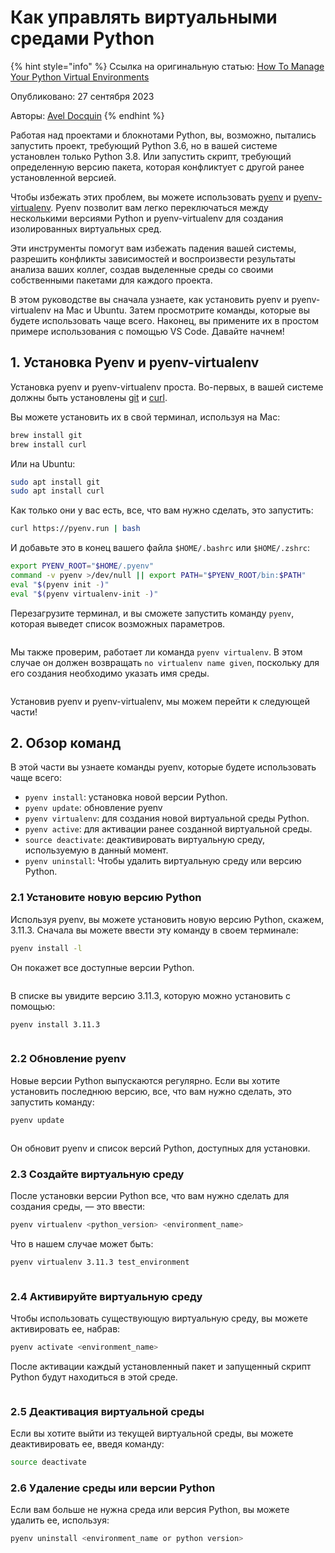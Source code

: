 # Как управлять виртуальными средами Python

{% hint style="info" %}
Ссылка на оригинальную статью: [How To Manage Your Python Virtual Environments](https://medium.com/@adocquin/mastering-python-virtual-environments-with-pyenv-and-pyenv-virtualenv-c4e017c0b173)

Опубликовано: 27 сентября 2023

Авторы: [Avel Docquin](https://medium.com/@adocquin?source=post\_page-----c4e017c0b173--------------------------------)
{% endhint %}

Работая над проектами и блокнотами Python, вы, возможно, пытались запустить проект, требующий Python 3.6, но в вашей системе установлен только Python 3.8. Или запустить скрипт, требующий определенную версию пакета, которая конфликтует с другой ранее установленной версией.

Чтобы избежать этих проблем, вы можете использовать [pyenv](https://github.com/pyenv/pyenv) и [pyenv-virtualenv](https://github.com/pyenv/pyenv-virtualenv). Pyenv позволит вам легко переключаться между несколькими версиями Python и pyenv-virtualenv для создания изолированных виртуальных сред.

Эти инструменты помогут вам избежать падения вашей системы, разрешить конфликты зависимостей и воспроизвести результаты анализа ваших коллег, создав выделенные среды со своими собственными пакетами для каждого проекта.

В этом руководстве вы сначала узнаете, как установить pyenv и pyenv-virtualenv на Mac и Ubuntu. Затем просмотрите команды, которые вы будете использовать чаще всего. Наконец, вы примените их в простом примере использования с помощью VS Code. Давайте начнем!

## 1. Установка Pyenv и pyenv-virtualenv

Установка pyenv и pyenv-virtualenv проста. Во-первых, в вашей системе должны быть установлены [git](https://git-scm.com/) и [curl](https://curl.se/).

Вы можете установить их в свой терминал, используя на Mac:

```bash
brew install git
brew install curl
```

Или на Ubuntu:

```bash
sudo apt install git
sudo apt install curl
```

Как только они у вас есть, все, что вам нужно сделать, это запустить:

```bash
curl https://pyenv.run | bash
```

И добавьте это в конец вашего файла `$HOME/.bashrc` или `$HOME/.zshrc`:

```bash
export PYENV_ROOT="$HOME/.pyenv"
command -v pyenv >/dev/null || export PATH="$PYENV_ROOT/bin:$PATH"
eval "$(pyenv init -)"
eval "$(pyenv virtualenv-init -)"
```

Перезагрузите терминал, и вы сможете запустить команду `pyenv`, которая выведет список возможных параметров.

<figure><img src="../../.gitbook/assets/pyenv-1.webp" alt=""><figcaption></figcaption></figure>

Мы также проверим, работает ли команда `pyenv virtualenv`. В этом случае он должен возвращать `no virtualenv name given`, поскольку для его создания необходимо указать имя среды.

<figure><img src="../../.gitbook/assets/pyenv-2.webp" alt=""><figcaption></figcaption></figure>

Установив pyenv и pyenv-virtualenv, мы можем перейти к следующей части!

## 2. Обзор команд

В этой части вы узнаете команды pyenv, которые будете использовать чаще всего:

* `pyenv install`: установка новой версии Python.
* `pyenv update`: обновление pyenv
* `pyenv virtualenv`: для создания новой виртуальной среды Python.
* `pyenv active`: для активации ранее созданной виртуальной среды.
* `source deactivate`: деактивировать виртуальную среду, используемую в данный момент.
* `pyenv uninstall`: Чтобы удалить виртуальную среду или версию Python.

### 2.1 Установите новую версию Python

Используя pyenv, вы можете установить новую версию Python, скажем, 3.11.3. Сначала вы можете ввести эту команду в своем терминале:

```bash
pyenv install -l
```

Он покажет все доступные версии Python.

<figure><img src="../../.gitbook/assets/pyenv-3.webp" alt=""><figcaption></figcaption></figure>

В списке вы увидите версию 3.11.3, которую можно установить с помощью:

```bash
pyenv install 3.11.3
```

<figure><img src="../../.gitbook/assets/pyenv-4.webp" alt=""><figcaption></figcaption></figure>

### 2.2 Обновление pyenv

Новые версии Python выпускаются регулярно. Если вы хотите установить последнюю версию, все, что вам нужно сделать, это запустить команду:

```bash
pyenv update
```

<figure><img src="../../.gitbook/assets/pyenv-5.webp" alt=""><figcaption></figcaption></figure>

Он обновит pyenv и список версий Python, доступных для установки.

### 2.3 Создайте виртуальную среду

После установки версии Python все, что вам нужно сделать для создания среды, — это ввести:

```bash
pyenv virtualenv <python_version> <environment_name>
```

Что в нашем случае может быть:

```bash
pyenv virtualenv 3.11.3 test_environment
```

<figure><img src="../../.gitbook/assets/pyenv-6.webp" alt=""><figcaption></figcaption></figure>

### 2.4 Активируйте виртуальную среду

Чтобы использовать существующую виртуальную среду, вы можете активировать ее, набрав:

```bash
pyenv activate <environment_name>
```

После активации каждый установленный пакет и запущенный скрипт Python будут находиться в этой среде.

<figure><img src="../../.gitbook/assets/pyenv-7.webp" alt=""><figcaption></figcaption></figure>

### 2.5 Деактивация виртуальной среды

Если вы хотите выйти из текущей виртуальной среды, вы можете деактивировать ее, введя команду:

```bash
source deactivate
```

### 2.6 Удаление среды или версии Python

Если вам больше не нужна среда или версия Python, вы можете удалить ее, используя:

```bash
pyenv uninstall <environment_name or python version>
```

<figure><img src="../../.gitbook/assets/pyenv-8.webp" alt=""><figcaption></figcaption></figure>
